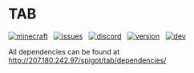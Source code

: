 # TAB  
[![minecraft][Badge-ServerVersions]][URL-Spigot]   [![issues][Badge-Issues]][URL-Issues]   [![discord][Badge-Discord]][URL-Discord]   [![version][Badge-PluginVersion]][URL-Release]   [![dev][Badge-DevBuild]][URL-DevBuild]


All dependencies can be found at http://207.180.242.97/spigot/tab/dependencies/  

[URL-Spigot]: https://www.spigotmc.org/resources/57806/
[URL-Issues]: https://github.com/NEZNAMY/TAB/issues
[URL-Release]: https://www.spigotmc.org/resources/57806/update?update=316499
[URL-Discord]: https://discord.gg/yx4THeU
[URL-DevBuild]: https://cdn.discordapp.com/attachments/464896376820465685/683291765847097372/TAB_v2.7.0-pre18.jar

[Badge-PluginVersion]: https://img.shields.io/badge/Version-2.6.5-green.svg
[Badge-Issues]: https://img.shields.io/github/issues/neznamy/tab?label=Issues
[Badge-ServerVersions]: https://img.shields.io/badge/Minecraft-1.5.0%20--%201.15.2-blue.svg
[Badge-Discord]: https://img.shields.io/discord/464328633239207938.svg?label=Discord
[Badge-DevBuild]: https://img.shields.io/badge/Dev%20Build-2.7.0--pre18-orange
